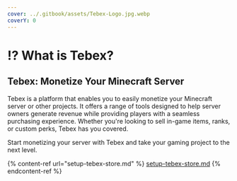 ```yaml
---
cover: ../.gitbook/assets/Tebex-Logo.jpg.webp
coverY: 0
---
```


# ⁉️ What is Tebex?

## Tebex: Monetize Your Minecraft Server

Tebex is a platform that enables you to easily monetize your Minecraft server or other projects. It offers a range of tools designed to help server owners generate revenue while providing players with a seamless purchasing experience. Whether you're looking to sell in-game items, ranks, or custom perks, Tebex has you covered.

Start monetizing your server with Tebex and take your gaming project to the next level.

{% content-ref url="setup-tebex-store.md" %}
[setup-tebex-store.md](setup-tebex-store.md)
{% endcontent-ref %}
